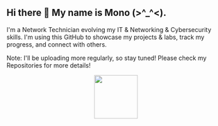 ## Hi there 👋 My name is Mono (>^_^<).
I'm a Network Technician evolving my IT & Networking & Cybersecurity skills. I'm using this GitHub to showcase my projects & labs, track my progress, and connect with others.

Note: I'll be uploading more regularly, so stay tuned! Please check my Repositories for more details!

<div id="header" align="center">
  <img src="https://media.giphy.com/media/v1.Y2lkPTc5MGI3NjExeWVlaDE5bjNxdjM3aHlkaTMxb2h2ZXZieW9xZXY4YzkxdzZ6aXNzZyZlcD12MV9pbnRlcm5hbF9naWZfYnlfaWQmY3Q9Zw/NbhiwA0C8THIv8KvG5/giphy.gif" width="100"/>
</div>

